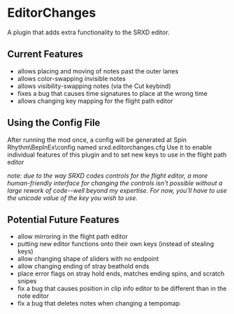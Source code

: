 # EditorChanges
A plugin that adds extra functionality to the SRXD editor.

## Current Features
* allows placing and moving of notes past the outer lanes
* allows color-swapping invisible notes
* allows visibility-swapping notes (via the Cut keybind)
* fixes a bug that causes time signatures to place at the wrong time
* allows changing key mapping for the flight path editor

## Using the Config File

After running the mod once, a config will be generated at Spin Rhythm\BepInEx\config named srxd.editorchanges.cfg
Use it to enable individual features of this plugin and to set new keys to use in the flight path editor

*note: due to the way SRXD codes controls for the flight editor, a more human-friendly interface for changing the controls isn't possible without a large rework of code--well beyond my expertise.*
*For now, you'll have to use the unicode value of the key you wish to use.*

## Potential Future Features
* allow mirroring in the flight path editor
* putting new editor functions onto their own keys (instead of stealing keys)
* allow changing shape of sliders with no endpoint
* allow changing ending of stray beathold ends
* place error flags on stray hold ends, matches ending spins, and scratch snipes
* fix a bug that causes position in clip info editor to be different than in the note editor
* fix a bug that deletes notes when changing a tempomap
